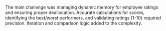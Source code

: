The main challenge was managing dynamic memory for employee ratings and ensuring proper deallocation. Accurate calculations for scores, identifying the best/worst performers, and validating ratings (1-10) required precision. Iteration and comparison logic added to the complexity.
